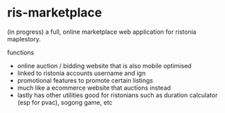 # ris-marketplace
(in progress) a full, online marketplace web application for ristonia maplestory.

functions
- online auction / bidding website that is also mobile optimised
- linked to ristonia accounts username and ign
- promotional features to promote certain listings 
- much like a ecommerce website that auctions instead
- lastly has other utilities good for ristonians such as duration calculator (esp for pvac), sogong game, etc
